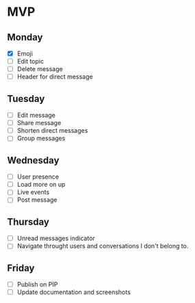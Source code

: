 # MVP

## Monday
- [X] Emoji
- [ ] Edit topic
- [ ] Delete message
- [ ] Header for direct message

## Tuesday
- [ ] Edit message
- [ ] Share message
- [ ] Shorten direct messages
- [ ] Group messages

## Wednesday
- [ ] User presence
- [ ] Load more on up
- [ ] Live events
- [ ] Post message

## Thursday
- [ ] Unread messages indicator
- [ ] Navigate throught users and conversations I don't belong to.

## Friday
- [ ] Publish on PIP
- [ ] Update documentation and screenshots
